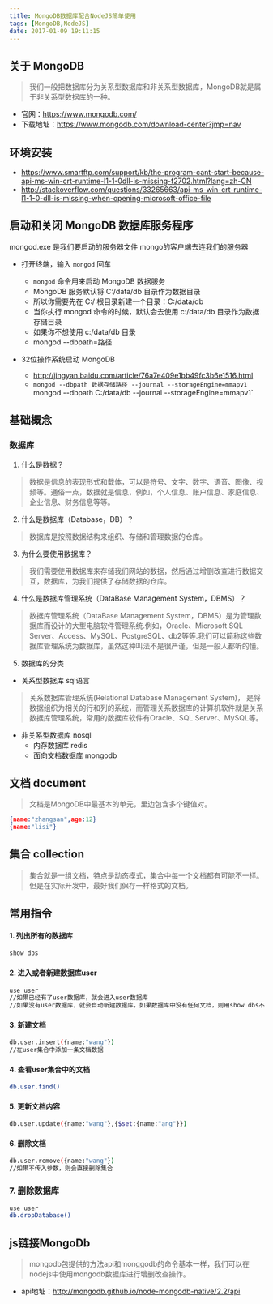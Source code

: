 ```yaml
---
title: MongoDB数据库配合NodeJS简单使用
tags: [MongoDB,NodeJS]
date: 2017-01-09 19:11:15
---
```






## 关于 MongoDB

>   我们一般把数据库分为关系型数据库和非关系型数据库，MongoDB就是属于非关系型数据库的一种。

- 官网：https://www.mongodb.com/
- 下载地址：https://www.mongodb.com/download-center?jmp=nav

## 环境安装
- https://www.smartftp.com/support/kb/the-program-cant-start-because-api-ms-win-crt-runtime-l1-1-0dll-is-missing-f2702.html?lang=zh-CN
- http://stackoverflow.com/questions/33265663/api-ms-win-crt-runtime-l1-1-0-dll-is-missing-when-opening-microsoft-office-file


## 启动和关闭 MongoDB 数据库服务程序
mongod.exe 是我们要启动的服务器文件
mongo的客户端去连我们的服务器
- 打开终端，输入 `mongod` 回车
  + `mongod` 命令用来启动 MongoDB 数据服务
  + MongoDB 服务默认将 C:/data/db 目录作为数据目录
  + 所以你需要先在 C:/ 根目录新建一个目录：C:/data/db
  + 当你执行 mongod 命令的时候，默认会去使用 c:/data/db 目录作为数据存储目录
  + 如果你不想使用 c:/data/db 目录
  + mongod --dbpath=路径

- 32位操作系统启动 MongoDB
  + http://jingyan.baidu.com/article/76a7e409e1bb49fc3b6e1516.html
  + `mongod --dbpath 数据存储路径 --journal --storageEngine=mmapv1`
  mongod --dbpath C:/data/db --journal --storageEngine=mmapv1`


## 基础概念

### 数据库

1. 什么是数据？


> 数据是信息的表现形式和载体，可以是符号、文字、数字、语音、图像、视频等。通俗一点，数据就是信息，例如，个人信息、账户信息、家庭信息、企业信息、财务信息等等。


2. 什么是数据库（Database，DB）？

>  数据库是按照数据结构来组织、存储和管理数据的仓库。


3. 为什么要使用数据库？

>    我们需要使用数据库来存储我们网站的数据，然后通过增删改查进行数据交互，数据库，为我们提供了存储数据的仓库。

4. 什么是数据库管理系统（DataBase Management System，DBMS）？

>  数据库管理系统（DataBase Management System，DBMS）是为管理数据库而设计的大型电脑软件管理系统.例如，Oracle、Microsoft SQL Server、Access、MySQL、PostgreSQL、db2等等.我们可以简称这些数据库管理系统为数据库，虽然这种叫法不是很严谨，但是一般人都听的懂。

5. 数据库的分类

- 关系型数据库 sql语言

> 关系数据库管理系统(Relational Database Management System)，
是将数据组织为相关的行和列的系统，而管理关系数据库的计算机软件就是关系数据库管理系统，常用的数据库软件有Oracle、SQL Server、MySQL等。

- 非关系型数据库 nosql
  + 内存数据库 redis
  + 面向文档数据库 mongodb



##  文档 document

> 文档是MongoDB中最基本的单元，里边包含多个键值对。

```json
{name:"zhangsan",age:12}
{name:"lisi"}
```

##  集合 collection

> 集合就是一组文档，特点是动态模式，集合中每一个文档都有可能不一样。但是在实际开发中，最好我们保存一样格式的文档。


##  常用指令

####  1.  列出所有的数据库

```bash
show dbs
```

####  2.  进入或者新建数据库user

```bash
use user
//如果已经有了user数据库，就会进入user数据库
//如果没有user数据库，就会自动新建数据库，如果数据库中没有任何文档，则用show dbs不会显示该仓库
```

####  3.  新建文档

```bash
db.user.insert({name:"wang"})
//在user集合中添加一条文档数据
```

####  4.  查看user集合中的文档

```bash
db.user.find()

```

####    5.  更新文档内容

```bash
db.user.update({name:"wang"},{$set:{name:"ang"}})
```

####    6.  删除文档

```bash
db.user.remove({name:"wang"})
//如果不传入参数，则会直接删除集合
```

### 7.  删除数据库

```bash
use user
db.dropDatabase()
```

##  js链接MongoDb

>  mongodb包提供的方法api和monggodb的命令基本一样，我们可以在nodejs中使用mongodb数据库进行增删改查操作。

- api地址：http://mongodb.github.io/node-mongodb-native/2.2/api